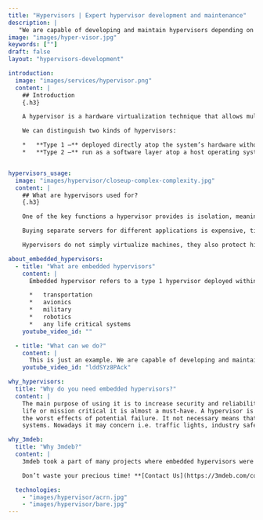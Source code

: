```yaml
---
title: "Hypervisors | Expert hypervisor development and maintenance"
description: |
   "We are capable of developing and maintain hypervisors depending on your needs. Our focus are embedded hypervisors, but we are able to deal with any."
image: "images/hyper-visor.jpg"
keywords: [""]
draft: false
layout: "hypervisors-development"

introduction:
  image: "images/services/hypervisor.png"
  content: |
    ## Introduction
    {.h3}

    A hypervisor is a hardware virtualization technique that allows multiple guest operating systems (OS) to run on a single host system at the same time. The guest OS shares the hardware of the host computer, such that each OS appears to have its own processor, memory and other hardware resources.

    We can distinguish two kinds of hypervisors:

    *   **Type 1 –** deployed directly atop the system’s hardware without any underlying operating systems or other software. These are called “bare metal” hypervisors and are the most common and popular type of hypervisor.
    *   **Type 2 –** run as a software layer atop a host operating system and are usually called “hosted” hypervisors (their performance is significantly lower than Type 1 hypervisors).


hypervisors_usage:
  image: "images/hypervisor/closeup-complex-complexity.jpg"
  content: |
    ## What are hypervisors used for?
    {.h3}

    One of the key functions a hypervisor provides is isolation, meaning that a guest cannot affect the operation of the host or any other guest, even if it crashes. As such, the hypervisor must carefully emulate the hardware of a physical machine, and (except under carefully controlled circumstances), prevent access by a guest to the real hardware.

    Buying separate servers for different applications is expensive, time-consuming, and takes up space. Type 1 hypervisors allow IT to better utilize server hardware, thus lowering capital expenditures, freeing up real estate, and minimizing energy usage. Most of them also automate resource allocation as needed, which results in dynamic and efficient resource allocation in the virtualized environment.

    Hypervisors do not simply virtualize machines, they also protect high-availability with native durability and redundancy. For example, a failover cluster supports virtualized node environments for continued availability if a node goes down.

about_embedded_hypervisors:
  - title: "What are embedded hypervisors"
    content: |
      Embedded hypervisor refers to a type 1 hypervisor deployed within an embedded system. They are used when security and system reliability is crucial. Like i.e.

      *   transportation
      *   avionics
      *   military
      *   robotics
      *   any life critical systems
    youtube_video_id: ""

  - title: "What can we do?"
    content: |
      This is just an example. We are capable of developing and maintain hypervisors depending on your needs. Our focus are embedded hypervisors, but we are able to deal with any.
    youtube_video_id: "lddSYz8PAck"

why_hypervisors:
  title: "Why do you need embedded hypervisors?"
  content: |
    The main purpose of using it is to increase security and reliability. If you are working on any project which is
    life or mission critical it is almost a must-have. A hypervisor is your last line of defense and may save you from
    the worst effects of potential failure. It not necessary means that you have to be a producer of flight safety
    systems. Nowadays it may concern i.e. traffic lights, industry safety or automotive.

why_3mdeb:
  title: "Why 3mdeb?"
  content: |
    3mdeb took a part of many projects where embedded hypervisors were a part of the system. We are familiar with building hypervisors using **[Bareflank](https://bareflank.github.io/hypervisor/)**, [**ACRN**](https://projectacrn.org/) and other technologies, and adjusting system tables to make it work correctly. Moreover, we can combine it in an environment with coreboot and our dedicated firmware, what can provide you a complete, fully operational system.

    Don’t waste your precious time! **[Contact Us](https://3mdeb.com/contact/)** or [**book a call**.](https://calendly.com/3mdeb)

  technologies:
    - "images/hypervisor/acrn.jpg"
    - "images/hypervisor/bare.jpg"
---
```

